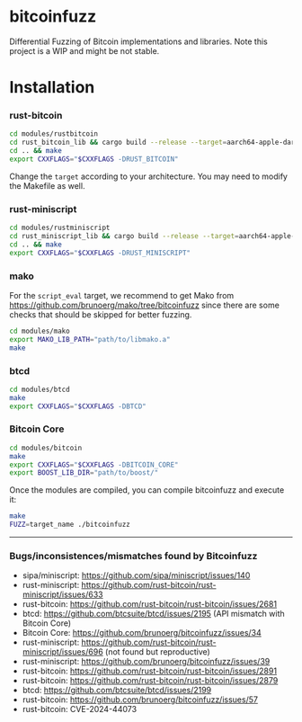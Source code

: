 # bitcoinfuzz

Differential Fuzzing of Bitcoin implementations and libraries.
Note this project is a WIP and might be not stable.

# Installation

### rust-bitcoin
```bash
cd modules/rustbitcoin
cd rust_bitcoin_lib && cargo build --release --target=aarch64-apple-darwin
cd .. && make
export CXXFLAGS="$CXXFLAGS -DRUST_BITCOIN"
```

Change the `target` according to your architecture. You may need to modify the Makefile as well.

### rust-miniscript 

```bash
cd modules/rustminiscript
cd rust_miniscript_lib && cargo build --release --target=aarch64-apple-darwin
cd .. && make
export CXXFLAGS="$CXXFLAGS -DRUST_MINISCRIPT"
```

### mako

For the `script_eval` target, we recommend to get Mako from https://github.com/brunoerg/mako/tree/bitcoinfuzz since there are some checks that should be skipped for better fuzzing.

```bash
cd modules/mako
export MAKO_LIB_PATH="path/to/libmako.a"
make
```

### btcd 

```bash
cd modules/btcd
make
export CXXFLAGS="$CXXFLAGS -DBTCD"
```

### Bitcoin Core

```bash
cd modules/bitcoin
make
export CXXFLAGS="$CXXFLAGS -DBITCOIN_CORE"
export BOOST_LIB_DIR="path/to/boost/"
```

Once the modules are compiled, you can compile bitcoinfuzz and execute it:
```bash
make
FUZZ=target_name ./bitcoinfuzz
```

-------------------------------------------
### Bugs/inconsistences/mismatches found by Bitcoinfuzz

- sipa/miniscript: https://github.com/sipa/miniscript/issues/140
- rust-miniscript: https://github.com/rust-bitcoin/rust-miniscript/issues/633
- rust-bitcoin: https://github.com/rust-bitcoin/rust-bitcoin/issues/2681
- btcd: https://github.com/btcsuite/btcd/issues/2195 (API mismatch with Bitcoin Core)
- Bitcoin Core: https://github.com/brunoerg/bitcoinfuzz/issues/34
- rust-miniscript: https://github.com/rust-bitcoin/rust-miniscript/issues/696 (not found but reproductive) 
- rust-miniscript: https://github.com/brunoerg/bitcoinfuzz/issues/39
- rust-bitcoin: https://github.com/rust-bitcoin/rust-bitcoin/issues/2891
- rust-bitcoin: https://github.com/rust-bitcoin/rust-bitcoin/issues/2879
- btcd: https://github.com/btcsuite/btcd/issues/2199
- rust-bitcoin: https://github.com/brunoerg/bitcoinfuzz/issues/57
- rust-bitcoin: CVE-2024-44073
